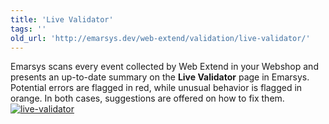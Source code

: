 ```yaml
---
title: 'Live Validator'
tags: ''
old_url: 'http://emarsys.dev/web-extend/validation/live-validator/'
---
```


Emarsys scans every event collected by Web Extend in your Webshop and presents an up-to-date summary on the **Live Validator** page in Emarsys. Potential errors are flagged in red, while unusual behavior is flagged in orange. In both cases, suggestions are offered on how to fix them. [![live-validator](/assets/images/live-validator.png)](/assets/images/live-validator.png)
